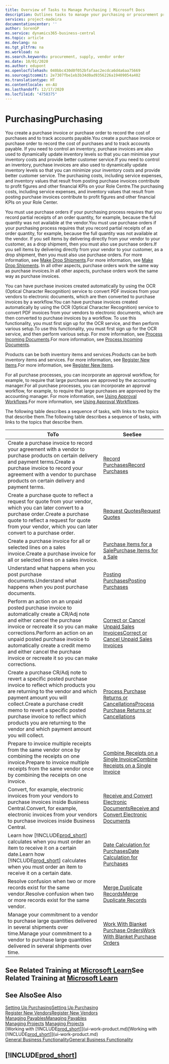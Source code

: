 ```yaml
---
title: Overview of Tasks to Manage Purchasing | Microsoft Docs
description: Outlines tasks to manage your purchasing or procurement processes, including how purchase invoices and purchase orders work.
services: project-madeira
documentationcenter: ''
author: SorenGP
ms.service: dynamics365-business-central
ms.topic: article
ms.devlang: na
ms.tgt_pltfrm: na
ms.workload: na
ms.search.keywords: procurement, supply, vendor order
ms.date: 10/01/2020
ms.author: edupont
ms.openlocfilehash: 040bbc430d0f052bfafaac2ecdca6d4a6aa75669
ms.sourcegitcommit: 2e7307fbe1eb3b34d0ad9356226a19409054a402
ms.translationtype: HT
ms.contentlocale: en-AU
ms.lasthandoff: 12/17/2020
ms.locfileid: "4758375"
---
```

# <a name="purchasing"></a><span data-ttu-id="60d6b-103">Purchasing</span><span class="sxs-lookup"><span data-stu-id="60d6b-103">Purchasing</span></span>
<span data-ttu-id="60d6b-104">You create a purchase invoice or purchase order to record the cost of purchases and to track accounts payable.</span><span class="sxs-lookup"><span data-stu-id="60d6b-104">You create a purchase invoice or purchase order to record the cost of purchases and to track accounts payable.</span></span> <span data-ttu-id="60d6b-105">If you need to control an inventory, purchase invoices are also used to dynamically update inventory levels so that you can minimise your inventory costs and provide better customer service.</span><span class="sxs-lookup"><span data-stu-id="60d6b-105">If you need to control an inventory, purchase invoices are also used to dynamically update inventory levels so that you can minimize your inventory costs and provide better customer service.</span></span> <span data-ttu-id="60d6b-106">The purchasing costs, including service expenses, and inventory values that result from posting purchase invoices contribute to profit figures and other financial KPIs on your Role Centre.</span><span class="sxs-lookup"><span data-stu-id="60d6b-106">The purchasing costs, including service expenses, and inventory values that result from posting purchase invoices contribute to profit figures and other financial KPIs on your Role Center.</span></span>

<span data-ttu-id="60d6b-107">You must use purchase orders if your purchasing process requires that you record partial receipts of an order quantity, for example, because the full quantity was not available at the vendor.</span><span class="sxs-lookup"><span data-stu-id="60d6b-107">You must use purchase orders if your purchasing process requires that you record partial receipts of an order quantity, for example, because the full quantity was not available at the vendor.</span></span> <span data-ttu-id="60d6b-108">If you sell items by delivering directly from your vendor to your customer, as a drop shipment, then you must also use purchase orders.</span><span class="sxs-lookup"><span data-stu-id="60d6b-108">If you sell items by delivering directly from your vendor to your customer, as a drop shipment, then you must also use purchase orders.</span></span> <span data-ttu-id="60d6b-109">For more information, see [Make Drop Shipments](sales-how-drop-shipment.md).</span><span class="sxs-lookup"><span data-stu-id="60d6b-109">For more information, see [Make Drop Shipments](sales-how-drop-shipment.md).</span></span> <span data-ttu-id="60d6b-110">In all other aspects, purchase orders work the same way as purchase invoices.</span><span class="sxs-lookup"><span data-stu-id="60d6b-110">In all other aspects, purchase orders work the same way as purchase invoices.</span></span>

<span data-ttu-id="60d6b-111">You can have purchase invoices created automatically by using the OCR (Optical Character Recognition) service to convert PDF invoices from your vendors to electronic documents, which are then converted to purchase invoices by a workflow.</span><span class="sxs-lookup"><span data-stu-id="60d6b-111">You can have purchase invoices created automatically by using the OCR (Optical Character Recognition) service to convert PDF invoices from your vendors to electronic documents, which are then converted to purchase invoices by a workflow.</span></span> <span data-ttu-id="60d6b-112">To use this functionality, you must first sign up for the OCR service, and then perform various setup.</span><span class="sxs-lookup"><span data-stu-id="60d6b-112">To use this functionality, you must first sign up for the OCR service, and then perform various setup.</span></span> <span data-ttu-id="60d6b-113">For more information, see [Process Incoming Documents](across-process-income-documents.md).</span><span class="sxs-lookup"><span data-stu-id="60d6b-113">For more information, see [Process Incoming Documents](across-process-income-documents.md).</span></span>      

<span data-ttu-id="60d6b-114">Products can be both inventory items and services.</span><span class="sxs-lookup"><span data-stu-id="60d6b-114">Products can be both inventory items and services.</span></span> <span data-ttu-id="60d6b-115">For more information, see [Register New Items](inventory-how-register-new-items.md).</span><span class="sxs-lookup"><span data-stu-id="60d6b-115">For more information, see [Register New Items](inventory-how-register-new-items.md).</span></span>

<span data-ttu-id="60d6b-116">For all purchase processes, you can incorporate an approval workflow, for example, to require that large purchases are approved by the accounting manager.</span><span class="sxs-lookup"><span data-stu-id="60d6b-116">For all purchase processes, you can incorporate an approval workflow, for example, to require that large purchases are approved by the accounting manager.</span></span> <span data-ttu-id="60d6b-117">For more information, see [Using Approval Workflows](across-how-use-approval-workflows.md).</span><span class="sxs-lookup"><span data-stu-id="60d6b-117">For more information, see [Using Approval Workflows](across-how-use-approval-workflows.md).</span></span>

<span data-ttu-id="60d6b-118">The following table describes a sequence of tasks, with links to the topics that describe them.</span><span class="sxs-lookup"><span data-stu-id="60d6b-118">The following table describes a sequence of tasks, with links to the topics that describe them.</span></span>

| <span data-ttu-id="60d6b-119">To</span><span class="sxs-lookup"><span data-stu-id="60d6b-119">To</span></span> | <span data-ttu-id="60d6b-120">See</span><span class="sxs-lookup"><span data-stu-id="60d6b-120">See</span></span> |
| --- | --- |
| <span data-ttu-id="60d6b-121">Create a purchase invoice to record your agreement with a vendor to purchase products on certain delivery and payment terms.</span><span class="sxs-lookup"><span data-stu-id="60d6b-121">Create a purchase invoice to record your agreement with a vendor to purchase products on certain delivery and payment terms.</span></span> |[<span data-ttu-id="60d6b-122">Record Purchases</span><span class="sxs-lookup"><span data-stu-id="60d6b-122">Record Purchases</span></span>](purchasing-how-record-purchases.md) |
|<span data-ttu-id="60d6b-123">Create a purchase quote to reflect a request for quote from your vendor, which you can later convert to a purchase order.</span><span class="sxs-lookup"><span data-stu-id="60d6b-123">Create a purchase quote to reflect a request for quote from your vendor, which you can later convert to a purchase order.</span></span>|[<span data-ttu-id="60d6b-124">Request Quotes</span><span class="sxs-lookup"><span data-stu-id="60d6b-124">Request Quotes</span></span>](purchasing-how-request-quotes.md)|
| <span data-ttu-id="60d6b-125">Create a purchase invoice for all or selected lines on a sales invoice.</span><span class="sxs-lookup"><span data-stu-id="60d6b-125">Create a purchase invoice for all or selected lines on a sales invoice.</span></span> |[<span data-ttu-id="60d6b-126">Purchase Items for a Sale</span><span class="sxs-lookup"><span data-stu-id="60d6b-126">Purchase Items for a Sale</span></span>](purchasing-how-purchase-products-sale.md) |
|<span data-ttu-id="60d6b-127">Understand what happens when you post purchase documents.</span><span class="sxs-lookup"><span data-stu-id="60d6b-127">Understand what happens when you post purchase documents.</span></span>|[<span data-ttu-id="60d6b-128">Posting Purchases</span><span class="sxs-lookup"><span data-stu-id="60d6b-128">Posting Purchases</span></span>](ui-post-purchases.md)|
| <span data-ttu-id="60d6b-129">Perform an action on an unpaid posted purchase invoice to automatically create a CR/Adj note and either cancel the purchase invoice or recreate it so you can make corrections.</span><span class="sxs-lookup"><span data-stu-id="60d6b-129">Perform an action on an unpaid posted purchase invoice to automatically create a credit memo and either cancel the purchase invoice or recreate it so you can make corrections.</span></span> |[<span data-ttu-id="60d6b-130">Correct or Cancel Unpaid Sales Invoices</span><span class="sxs-lookup"><span data-stu-id="60d6b-130">Correct or Cancel Unpaid Sales Invoices</span></span>](purchasing-how-correct-cancel-unpaid-purchase-invoices.md) |
| <span data-ttu-id="60d6b-131">Create a purchase CR/Adj note to revert a specific posted purchase invoice to reflect which products you are returning to the vendor and which payment amount you will collect.</span><span class="sxs-lookup"><span data-stu-id="60d6b-131">Create a purchase credit memo to revert a specific posted purchase invoice to reflect which products you are returning to the vendor and which payment amount you will collect.</span></span> |[<span data-ttu-id="60d6b-132">Process Purchase Returns or Cancellations</span><span class="sxs-lookup"><span data-stu-id="60d6b-132">Process Purchase Returns or Cancellations</span></span>](purchasing-how-register-new-vendors.md) |
|<span data-ttu-id="60d6b-133">Prepare to invoice multiple receipts from the same vendor once by combining the receipts on one invoice.</span><span class="sxs-lookup"><span data-stu-id="60d6b-133">Prepare to invoice multiple receipts from the same vendor once by combining the receipts on one invoice.</span></span>|[<span data-ttu-id="60d6b-134">Combine Receipts on a Single Invoice</span><span class="sxs-lookup"><span data-stu-id="60d6b-134">Combine Receipts on a Single Invoice</span></span>](purchasing-how-to-combine-receipts.md)|
|<span data-ttu-id="60d6b-135">Convert, for example, electronic invoices from your vendors to purchase invoices inside Business Central.</span><span class="sxs-lookup"><span data-stu-id="60d6b-135">Convert, for example, electronic invoices from your vendors to purchase invoices inside Business Central.</span></span>|[<span data-ttu-id="60d6b-136">Receive and Convert Electronic Documents</span><span class="sxs-lookup"><span data-stu-id="60d6b-136">Receive and Convert Electronic Documents</span></span>](purchasing-how-to-receive-and-convert-electronic-documents.md)|
| <span data-ttu-id="60d6b-137">Learn how [!INCLUDE[prod_short](includes/prod_short.md)] calculates when you must order an item to receive it on a certain date.</span><span class="sxs-lookup"><span data-stu-id="60d6b-137">Learn how [!INCLUDE[prod_short](includes/prod_short.md)] calculates when you must order an item to receive it on a certain date.</span></span>|[<span data-ttu-id="60d6b-138">Date Calculation for Purchases</span><span class="sxs-lookup"><span data-stu-id="60d6b-138">Date Calculation for Purchases</span></span>](purchasing-date-calculation-for-purchases.md)|
|<span data-ttu-id="60d6b-139">Resolve confusion when two or more records exist for the same vendor.</span><span class="sxs-lookup"><span data-stu-id="60d6b-139">Resolve confusion when two or more records exist for the same vendor.</span></span>|[<span data-ttu-id="60d6b-140">Merge Duplicate Records</span><span class="sxs-lookup"><span data-stu-id="60d6b-140">Merge Duplicate Records</span></span>](sales-how-merge-duplicate-records.md)|
|<span data-ttu-id="60d6b-141">Manage your commitment to a vendor to purchase large quantities delivered in several shipments over time.</span><span class="sxs-lookup"><span data-stu-id="60d6b-141">Manage your commitment to a vendor to purchase large quantities delivered in several shipments over time.</span></span>|[<span data-ttu-id="60d6b-142">Work With Blanket Purchase Orders</span><span class="sxs-lookup"><span data-stu-id="60d6b-142">Work With Blanket Purchase Orders</span></span>](sales-how-to-create-blanket-sales-orders.md)|

## <a name="see-related-training-at-microsoft-learn"></a><span data-ttu-id="60d6b-143">See Related Training at [Microsoft Learn](/learn/paths/purchase-items-services-dynamics-365-business-central/)</span><span class="sxs-lookup"><span data-stu-id="60d6b-143">See Related Training at [Microsoft Learn](/learn/paths/purchase-items-services-dynamics-365-business-central/)</span></span>

## <a name="see-also"></a><span data-ttu-id="60d6b-144">See Also</span><span class="sxs-lookup"><span data-stu-id="60d6b-144">See Also</span></span>
[<span data-ttu-id="60d6b-145">Setting Up Purchasing</span><span class="sxs-lookup"><span data-stu-id="60d6b-145">Setting Up Purchasing</span></span>](purchasing-setup-purchasing.md)  
[<span data-ttu-id="60d6b-146">Register New Vendors</span><span class="sxs-lookup"><span data-stu-id="60d6b-146">Register New Vendors</span></span>](purchasing-how-register-new-vendors.md)  
[<span data-ttu-id="60d6b-147">Managing Payables</span><span class="sxs-lookup"><span data-stu-id="60d6b-147">Managing Payables</span></span>](payables-manage-payables.md)  
<span data-ttu-id="60d6b-148">[Managing Projects](projects-manage-projects.md)  </span><span class="sxs-lookup"><span data-stu-id="60d6b-148">[Managing Projects](projects-manage-projects.md)  </span></span>  
<span data-ttu-id="60d6b-149">[Working with [!INCLUDE[prod_short](includes/prod_short.md)]](ui-work-product.md)</span><span class="sxs-lookup"><span data-stu-id="60d6b-149">[Working with [!INCLUDE[prod_short](includes/prod_short.md)]](ui-work-product.md)</span></span>  
[<span data-ttu-id="60d6b-150">General Business Functionality</span><span class="sxs-lookup"><span data-stu-id="60d6b-150">General Business Functionality</span></span>](ui-across-business-areas.md)

## [!INCLUDE[prod_short](includes/free_trial_md.md)]  

